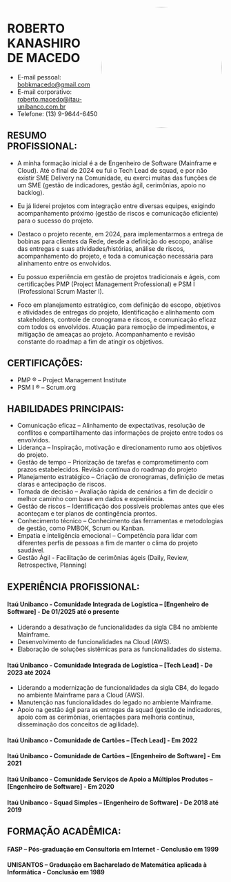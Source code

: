 <img style="float:right;border-radius:50%;width:280px;padding:6px" src="Roberto Kanashiro de Macedo_redonda.png" />    

# ROBERTO KANASHIRO DE MACEDO

- E-mail pessoal: bobkmacedo@gmail.com
- E-mail corporativo: roberto.macedo@itau-unibanco.com.br
- Telefone: (13) 9-9644-6450

## RESUMO PROFISSIONAL:

- A minha formação inicial é a de Engenheiro de Software (Mainframe e Cloud). Até o final de 2024 eu fui o Tech Lead de squad, e por não existir SME Delivery na Comunidade, eu exerci muitas das funções de um SME (gestão de indicadores, gestão ágil, cerimônias, apoio no backlog).

- Eu já liderei projetos com integração entre diversas equipes, exigindo acompanhamento próximo (gestão de riscos e comunicação eficiente) para o sucesso do projeto.  

- Destaco o projeto recente, em 2024, para implementarmos a entrega de bobinas para clientes da Rede, desde a definição do escopo, análise das entregas e suas atividades/histórias, análise de riscos, acompanhamento do projeto, e toda a comunicação necessária para alinhamento entre os envolvidos.

- Eu possuo experiência em gestão de projetos tradicionais e ágeis, com certificações PMP (Project Management Professional) e PSM I (Professional Scrum Master I). 

- Foco em planejamento estratégico, com definição de escopo, objetivos e atividades de entregas do projeto, Identificação e alinhamento com stakeholders, controle de cronograma e riscos, e comunicação eficaz com todos os envolvidos. Atuação para remoção de impedimentos, e mitigação de ameaças ao projeto. Acompanhamento e revisão constante do roadmap a fim de atingir os objetivos.

## CERTIFICAÇÕES:

- PMP ® – Project Management Institute
- PSM I ® – Scrum.org

## HABILIDADES PRINCIPAIS:

- Comunicação eficaz – Alinhamento de expectativas, resolução de conflitos e compartilhamento das informações de projeto entre todos os envolvidos.
- Liderança – Inspiração, motivação e direcionamento rumo aos objetivos do projeto.
- Gestão de tempo – Priorização de tarefas e comprometimento com prazos estabelecidos. Revisão contínua do roadmap do projeto
- Planejamento estratégico – Criação de cronogramas, definição de metas claras e antecipação de riscos.
- Tomada de decisão – Avaliação rápida de cenários a fim de decidir o melhor caminho com base em dados e experiência.
- Gestão de riscos – Identificação dos possíveis problemas antes que eles aconteçam e ter planos de contingência prontos.
- Conhecimento técnico – Conhecimento das ferramentas e metodologias de gestão, como PMBOK, Scrum ou Kanban.
- Empatia e inteligência emocional – Competência para lidar com diferentes perfis de pessoas a fim de manter o clima do projeto saudável.
- Gestão Ágil - Facilitação de cerimônias ágeis (Daily, Review, Retrospective, Planning)

## EXPERIÊNCIA PROFISSIONAL:

#### Itaú Unibanco - Comunidade Integrada de Logística – [Engenheiro de Software] - De 01/2025 até o presente
- Liderando a desativação de funcionalidades da sigla CB4 no ambiente Mainframe.
- Desenvolvimento de funcionalidades na Cloud (AWS).
- Elaboração de soluções sistêmicas para as funcionalidades do sistema.

#### Itaú Unibanco - Comunidade Integrada de Logística – [Tech Lead] - De 2023 até 2024
- Liderando a modernização de funcionalidades da sigla CB4, do legado no ambiente Mainframe para a Cloud (AWS).
- Manutenção nas funcionalidades do legado no ambiente Mainframe.
- Apoio na gestão ágil para as entregas da squad (gestão de indicadores, apoio com as cerimônias, orientações para melhoria contínua, disseminação dos conceitos de agilidade).

#### Itaú Unibanco - Comunidade de Cartões – [Tech Lead] - Em 2022

#### Itaú Unibanco - Comunidade de Cartões – [Engenheiro de Software] - Em 2021

#### Itaú Unibanco - Comunidade Serviços de Apoio a Múltiplos Produtos – [Engenheiro de Software] - Em 2020

#### Itaú Unibanco - Squad Simples – [Engenheiro de Software] - De 2018 até 2019

## FORMAÇÃO ACADÊMICA:

#### FASP – Pós-graduação em Consultoria em Internet - Conclusão em 1999

#### UNISANTOS – Graduação em Bacharelado de Matemática aplicada à Informática - Conclusão em 1989
